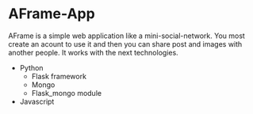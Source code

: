 # AFrame-App
AFrame is a simple web application like a mini-social-network. You most create an acount to use it and then you can share post and images with another people. 
It works with the next technologies.
- Python
  - Flask framework
  - Mongo
  - Flask_mongo module
- Javascript
